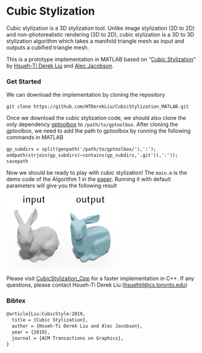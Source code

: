 # Cubic Stylization
Cubic stylization is a 3D stylization tool. Unlike image stylization (2D to 2D) and non-photorealistic rendering (3D to 2D), cubic stylization is a 3D to 3D stylization algorithm which takes a manifold triangle mesh as input and outputs a cubified triangle mesh. 

This is a prototype implementation in MATLAB based on "[Cubic Stylization](https://www.dgp.toronto.edu/projects/cubic-stylization/)" by [Hsueh-Ti Derek Liu](https://www.dgp.toronto.edu/~hsuehtil/) and [Alec Jacobson](https://www.cs.toronto.edu/~jacobson/). 

### Get Started
We can download the implementation by cloning the repository
```
git clone https://github.com/HTDerekLiu/CubicStylization_MATLAB.git
```
Once we download the cubic stylization code, we should also clone the only dependency [gptoolbox](https://github.com/alecjacobson/gptoolbox) to ```/path/to/gptoolbox```. After cloning the gptoolbox, we need to add the path to gptoolbox by running the following commands in MATLAB
```
gp_subdirs = split(genpath('/path/to/gptoolbox/'),':');
addpath(strjoin(gp_subdirs(~contains(gp_subdirs,'.git')),':'));
savepath
```

Now we should be ready to play with cubic stylization! The `main.m` is the demo code of the Algorithm 1 in the [paper](https://arxiv.org/abs/1910.02926). Running it with default parameters will give you the following result

<img src="./data/result.png" width="300">

Please visit [CubicStylization_Cpp](https://github.com/HTDerekLiu/CubicStylization_Cpp) for a faster implementation in C++. If any questions, please contact Hsueh-Ti Derek Liu (hsuehtil@cs.toronto.edu)

### Bibtex
```
@article{Liu:CubicStyle:2019,
  title = {Cubic Stylization},
  author = {Hsueh-Ti Derek Liu and Alec Jacobson},
  year = {2019},
  journal = {ACM Transactions on Graphics}, 
}
```
